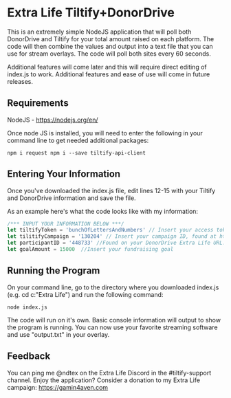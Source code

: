 # Extra Life Tiltify+DonorDrive
This is an extremely simple NodeJS application that will poll both DonorDrive and Tiltify for your total amount raised on each platform. The code will then combine the values and output into a text file that you can use for stream overlays. The code will poll both sites every 60 seconds.

Additional features will come later and this will require direct editing of index.js to work. Additional features and ease of use will come in future releases.

## Requirements
NodeJS - https://nodejs.org/en/

Once node JS is installed, you will need to enter the following in your command line to get needed additional packages:

`npm i request
npm i --save tiltify-api-client`

## Entering Your Information
Once you've downloaded the index.js file, edit lines 12-15 with your Tiltify and DonorDrive information and save the file. 

As an example here's what the code looks like with my information:

```javascript
/*** INPUT YOUR INFORMATION BELOW ***/
let tiltifyToken = 'bunchOfLettersAndNumbers' // Insert your access token from https://dashboard.tiltify.com/[your Tilitfy User Name]/my-account/connected-accounts/applications
let tilitifyCampaign = '130204' // Insert your campaign ID, found at https://dashboard.tiltify.com/ndtex/[your Tilitfy User Name]/[your camapign name]/detail
let participantID = '448733' //Found on your DonorDrive Extra Life URL: https://www.extra-life.org/index.cfm?fuseaction=donorDrive.participant&participantID=[PARTICIPANT_ID]
let goalAmount = 15000  //Insert your fundraising goal
```

## Running the Program
On your command line, go to the directory where you downloaded index.js (e.g. cd c:\"Extra Life") and run the following command:

`node index.js`

The code will run on it's own. Basic console information will output to show the program is running. You can now use your favorite streaming software and use "output.txt" in your overlay.

## Feedback
You can ping me @ndtex on the Extra Life Discord in the #tiltify-support channel. Enjoy the application? Consider a donation to my Extra Life campaign: https://gamin4aven.com
